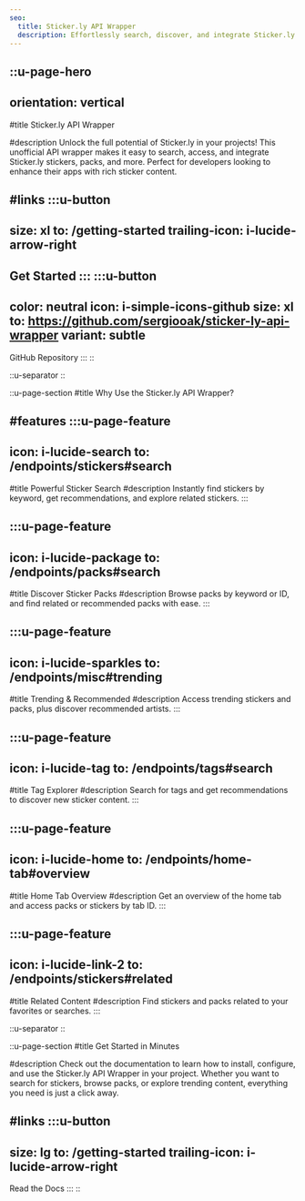 ```yaml
---
seo:
  title: Sticker.ly API Wrapper
  description: Effortlessly search, discover, and integrate Sticker.ly stickers and packs into your apps with this unofficial API wrapper.
---
```


::u-page-hero
---
orientation: vertical
---
#title
Sticker.ly API Wrapper

#description
Unlock the full potential of Sticker.ly in your projects! This unofficial API wrapper makes it easy to search, access, and integrate Sticker.ly stickers, packs, and more. Perfect for developers looking to enhance their apps with rich sticker content.

#links
  :::u-button
  ---
  size: xl
  to: /getting-started
  trailing-icon: i-lucide-arrow-right
  ---
  Get Started
  :::
  :::u-button
  ---
  color: neutral
  icon: i-simple-icons-github
  size: xl
  to: https://github.com/sergiooak/sticker-ly-api-wrapper
  variant: subtle
  ---
  GitHub Repository
  :::
::

::u-separator
::

::u-page-section
#title
Why Use the Sticker.ly API Wrapper?

#features
  :::u-page-feature
  ---
  icon: i-lucide-search
  to: /endpoints/stickers#search
  ---
  #title
  Powerful Sticker Search
  #description
  Instantly find stickers by keyword, get recommendations, and explore related stickers.
  :::

  :::u-page-feature
  ---
  icon: i-lucide-package
  to: /endpoints/packs#search
  ---
  #title
  Discover Sticker Packs
  #description
  Browse packs by keyword or ID, and find related or recommended packs with ease.
  :::

  :::u-page-feature
  ---
  icon: i-lucide-sparkles
  to: /endpoints/misc#trending
  ---
  #title
  Trending & Recommended
  #description
  Access trending stickers and packs, plus discover recommended artists.
  :::

  :::u-page-feature
  ---
  icon: i-lucide-tag
  to: /endpoints/tags#search
  ---
  #title
  Tag Explorer
  #description
  Search for tags and get recommendations to discover new sticker content.
  :::

  :::u-page-feature
  ---
  icon: i-lucide-home
  to: /endpoints/home-tab#overview
  ---
  #title
  Home Tab Overview
  #description
  Get an overview of the home tab and access packs or stickers by tab ID.
  :::

  :::u-page-feature
  ---
  icon: i-lucide-link-2
  to: /endpoints/stickers#related
  ---
  #title
  Related Content
  #description
  Find stickers and packs related to your favorites or searches.
  :::

::u-separator
::

::u-page-section
#title
Get Started in Minutes

#description
Check out the documentation to learn how to install, configure, and use the Sticker.ly API Wrapper in your project. Whether you want to search for stickers, browse packs, or explore trending content, everything you need is just a click away.

#links
  :::u-button
  ---
  size: lg
  to: /getting-started
  trailing-icon: i-lucide-arrow-right
  ---
  Read the Docs
  :::
::
